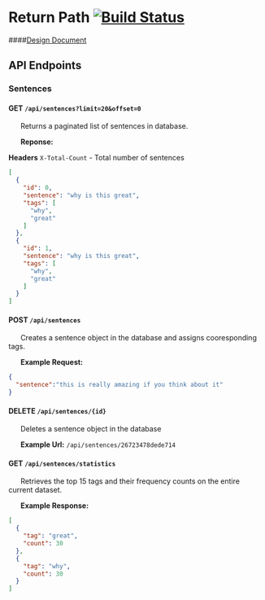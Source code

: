 # Return Path [![Build Status](https://travis-ci.org/wakawaka54/ReturnPath.svg?branch=master)](https://travis-ci.org/wakawaka54/ReturnPath)

####[Design Document](DESIGN.md)

## API Endpoints

### Sentences

#### GET `/api/sentences?limit=20&offset=0`
&nbsp;&nbsp;&nbsp;&nbsp;&nbsp;&nbsp;Returns a paginated list of sentences in database.

&nbsp;&nbsp;&nbsp;&nbsp;&nbsp;&nbsp;**Reponse:**

**Headers**
`X-Total-Count` - Total number of sentences

```json
[
  {
    "id": 0,
    "sentence": "why is this great",
    "tags": [
      "why",
      "great"
    ]
  },
  {
    "id": 1,
    "sentence": "why is this great",
    "tags": [
      "why",
      "great"
    ]
  }
]
```

#### POST `/api/sentences`
&nbsp;&nbsp;&nbsp;&nbsp;&nbsp;&nbsp;Creates a sentence object in the database and assigns cooresponding tags.

&nbsp;&nbsp;&nbsp;&nbsp;&nbsp;&nbsp;**Example Request:**

```json
{
  "sentence":"this is really amazing if you think about it"
}
```

#### DELETE `/api/sentences/{id}`
&nbsp;&nbsp;&nbsp;&nbsp;&nbsp;&nbsp;Deletes a sentence object in the database

&nbsp;&nbsp;&nbsp;&nbsp;&nbsp;&nbsp;**Example Url:** `/api/sentences/26723478dede714`

#### GET `/api/sentences/statistics`
&nbsp;&nbsp;&nbsp;&nbsp;&nbsp;&nbsp;Retrieves the top 15 tags and their frequency counts on the entire current dataset. 

&nbsp;&nbsp;&nbsp;&nbsp;&nbsp;&nbsp;**Example Response:**
```json
[
  {
    "tag": "great",
    "count": 30
  },
  {
    "tag": "why",
    "count": 30
  }
]
```
